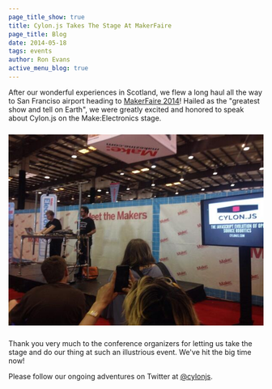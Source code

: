 ```yaml
---
page_title_show: true
title: Cylon.js Takes The Stage At MakerFaire
page_title: Blog
date: 2014-05-18
tags: events
author: Ron Evans
active_menu_blog: true
---
```


After our wonderful experiences in Scotland, we flew a long haul all the way to San Franciso airport heading to [MakerFaire 2014]()! Hailed as the "greatest show and tell on Earth", we were greatly excited and honored to speak about Cylon.js on the Make:Electronics stage.

<img src="/images/blog/cylonjs-makerfaire-2014.jpg" alt="MakerFaire 2014" style="margin: 10px 0;">

Thank you very much to the conference organizers for letting us take the stage and do our thing at such an illustrious event. We've hit the big time now!

Please follow our ongoing adventures on Twitter at [@cylonjs](http://twitter.com/cylonjs).
